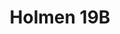 ---
title: Holmen 19B
desc: "Ny leilighet i Balestrand sentrum for 8 personer. (Mulighet for 2 ekstra gjester mot tillegg i pris). 4 soverom (valgfritt om du ønsker enkelt- eller dobbeltseng). Barneseng tilgjengelig. Leiligheten har en stor balkong og en liten balkong i toppetasjen. OBS: Trapper til inngangsdør."

details:
- "8 personer"
- "4 soverom"
- "193 kvm"

images: 
- src: /images/apartments/holmen-19b.jpg
- src: /images//IMG_6374.jpeg
- src: /images//IMG_6372.jpeg
- src: /images//IMG_6386.jpeg 
- src: /images/apartments/holmen-19b-1-kitchen.webp
- src: /images/apartments/holmen-19b-2-kitchen.jpg  
- src: /images/apartments/holmen-19b-3-livingroom.jpg
- src: /images/apartments/holmen-19b-4-livingroom.jpg
- src: /images/apartments/holmen-19b-5-bedroom.jpg
- src: /images/apartments/holmen-19b-6-bathroom.webp
- src: /images/apartments/holmen-19b-7-bathroom.webp
- src: /images/apartments/holmen-19b-10-bedroom.jpg
- src: /images/apartments/holmen-19b-11-bedroom.webp
- src: /images/apartments/holmen-19b-14-bedroom.webp
- src: /images/apartments/holmen-19b-16-floor.webp
- src: /images/apartments/holmen-19b-17-floor.webp

link: https://www.airbnb.no/rooms/29767798
alt: leiligheter overnatting balestrand sentralt
---